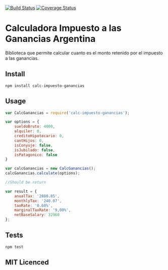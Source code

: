 [![Build Status](https://travis-ci.org/juanmanuelromeraferrio/calc-impuesto-ganancias.svg?branch=master)](https://travis-ci.org/juanmanuelromeraferrio/calc-impuesto-ganancias)
[![Coverage Status](https://coveralls.io/repos/github/juanmanuelromeraferrio/calc-impuesto-ganancias/badge.svg?branch=master)](https://coveralls.io/github/juanmanuelromeraferrio/calc-impuesto-ganancias?branch=master)

Calculadora Impuesto a las Ganancias Argentina
=========

Biblioteca que permite calcular cuanto es el monto retenido por el impuesto a las ganancias.

## Install

    npm install calc-impuesto-ganancias

## Usage

```js
var CalcGanancias = require('calc-impuesto-ganancias');

var options = {
    sueldoBruto: 4000,
    alquiler: 0,
    creditoHipotecario: 0,
    cantHijos: 0,
    isConyuje: false,
    isJubilado: false,
    isPatagonico: false
}

var calcGanancias = new CalcGanancias();
calcGanancias.calculate(options);

//Should be return

var result = {
    anualTax: '2880.85',
    monthlyTax: '240.07',
    taxRate: '0.60%',
    marginalTaxRate: '9,00%',
    netBaseSalary: 32960
};


```
    
## Tests

  `npm test`

## MIT Licenced
